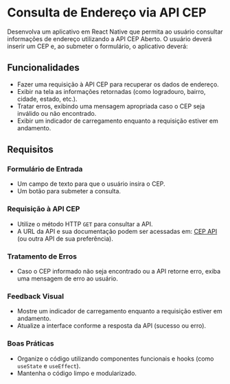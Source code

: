 # Consulta de Endereço via API CEP

Desenvolva um aplicativo em React Native que permita ao usuário consultar informações de endereço utilizando a API CEP Aberto. O usuário deverá inserir um CEP e, ao submeter o formulário, o aplicativo deverá:

## Funcionalidades

- Fazer uma requisição à API CEP para recuperar os dados de endereço.
- Exibir na tela as informações retornadas (como logradouro, bairro, cidade, estado, etc.).
- Tratar erros, exibindo uma mensagem apropriada caso o CEP seja inválido ou não encontrado.
- Exibir um indicador de carregamento enquanto a requisição estiver em andamento.

## Requisitos

### Formulário de Entrada

- Um campo de texto para que o usuário insira o CEP.
- Um botão para submeter a consulta.

### Requisição à API CEP

- Utilize o método HTTP `GET` para consultar a API.
- A URL da API e sua documentação podem ser acessadas em: [CEP API](https://viacep.com.br/) (ou outra API de sua preferência).

### Tratamento de Erros

- Caso o CEP informado não seja encontrado ou a API retorne erro, exiba uma mensagem de erro ao usuário.

### Feedback Visual

- Mostre um indicador de carregamento enquanto a requisição estiver em andamento.
- Atualize a interface conforme a resposta da API (sucesso ou erro).

### Boas Práticas

- Organize o código utilizando componentes funcionais e hooks (como `useState` e `useEffect`).
- Mantenha o código limpo e modularizado.
